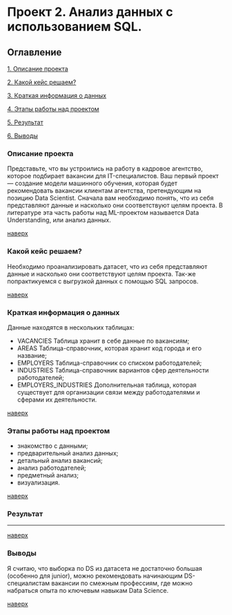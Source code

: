# Проект 2. Анализ данных с использованием SQL.

## Оглавление
[1. Описание проекта](https://github.com/Dennniskoo/data_science/blob/main/Project_2/README.md#Описание-проекта)

[2. Какой кейс решаем?](https://github.com/Dennniskoo/data_science/blob/main/Project_2/README.md#Какой-кейс-решаем)

[3. Краткая информация о данных](https://github.com/Dennniskoo/data_science/blob/main/Project_2/README.md#Краткая-информация-о-данных)

[4. Этапы работы над проектом](https://github.com/Dennniskoo/data_science/blob/main/Project_2/README.md#Этапы-работы-над-проектом)

[5. Результат](https://github.com/Dennniskoo/data_science/blob/main/Project_2/README.md#Результат)

[6. Выводы](https://github.com/Dennniskoo/data_science/blob/main/Project_2/README.md#Выводы)

### Описание проекта

Представьте, что вы устроились на работу в кадровое агентство, которое подбирает вакансии для IT-специалистов. Ваш первый проект — создание модели машинного обучения, которая будет рекомендовать вакансии клиентам агентства, претендующим на позицию Data Scientist. Сначала вам необходимо понять, что из себя представляют данные и насколько они соответствуют целям проекта. В литературе эта часть работы над ML-проектом называется Data Understanding, или анализ данных.

[наверх](https://github.com/Dennniskoo/data_science/blob/main/Project_2/README.md#Оглавление)

### Какой кейс решаем?

Необходимо проанализировать датасет, что из себя представляют данные и насколько они соответствуют целям проекта. Так-же попрактикуемся с выгрузкой данных с помощью SQL запросов.

[наверх](https://github.com/Dennniskoo/data_science/blob/main/Project_2/README.md#Оглавление)


### Краткая информация о данных

Данные находятся в нескольких таблицах: 

* VACANCIES  Таблица хранит в себе данные по вакансиям;
* AREAS  Таблица-справочник, которая хранит код города и его название;
* EMPLOYERS  Таблица-справочник со списком работодателей;
* INDUSTRIES  Таблица-справочник вариантов сфер деятельности работодателей;
* EMPLOYERS_INDUSTRIES  Дополнительная таблица, которая существует для организации связи между работодателями и сферами их деятельности.

[наверх](https://github.com/Dennniskoo/data_science/blob/main/Project_2/README.md#Оглавление)

### Этапы работы над проектом

* знакомство с данными;
* предварительный анализ данных;
* детальный анализ вакансий;
* анализ работодателей;
* предметный анализ;
* визуализация.

[наверх](https://github.com/Dennniskoo/data_science/blob/main/Project_2/README.md#Оглавление)

### Результат

---

[наверх](https://github.com/Dennniskoo/data_science/blob/main/Project_2/README.md#Оглавление)

### Выводы

Я считаю, что выборка по DS из датасета не достаточно большая (особенно для junior), можно рекомендовать начинающим DS-специалистам вакансии по смежным профессиям, где можно набраться опыта по ключевым навыкам Data Science.

[наверх](https://github.com/Dennniskoo/data_science/blob/main/Project_2/README.md#Оглавление)